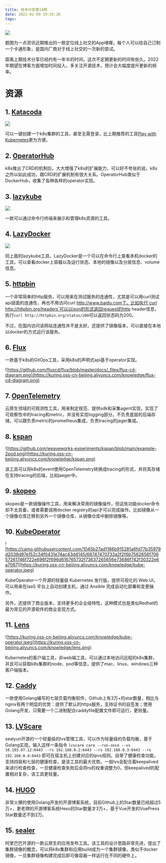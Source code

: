 ```yaml
---
title: 技术分享第14期
date: 2022-02-09 19:35:26
tags:
---
```


![](https://kuring.oss-cn-beijing.aliyuncs.com/knowledge/zheli.jpg)

题图为一点资讯近期推出的一款定位线上社交的App啫喱，每个人可以给自己订制一个卡通形象，是国内厂商对于线上社交的一次新的尝试。

距离上期技术分享已经约有一年半的时间，这次不定期更新的时间有些久。2022年期望在博客方面增加时间投入，多关注开源技术，预计会大幅度提升更新的频率。

# 资源

## 1. [Katacoda](https://www.katacoda.com/courses/kubernetes/playground)

![](https://kuring.oss-cn-beijing.aliyuncs.com/knowledge/katacoda.jpg)

可以一键创建一个k8s集群的工具，甚至无需登录，比上期推荐的工具[Play with Kubernetes](http://kuring.me/post/knowledage-share-13/)更为方便。

## 2. [OperatorHub](operatorhub.io)

k8s推出了CRD的机制后，大大增强了k8s的扩展能力，可以好不夸张的说，k8s之所以如此成功，跟CRD的扩展机制有很大关系。OperatorHub类似于DockerHub，收集了各种各样的operator实现。

## 3. [lazykube](https://github.com/TNK-Studio/lazykube)

![](https://kuring.oss-cn-beijing.aliyuncs.com/knowledge/lazykube.gif)

一款可以通过命令行终端来展示和管理k8s资源的工具。

## 4. [LazyDocker](https://github.com/jesseduffield/lazydocker)

![](https://kuring.oss-cn-beijing.aliyuncs.com/knowledge/lazydocker.jpg)

同上面的lazykube工具，LazyDocker是一个可以在命令行上查看本机docker的工具，可以查看docker上容器以及运行状态、本地的镜像以及分层信息、volume信息。

## 5. [httpbin](http://httpbin.org)

一个非常简单的http服务，可以用来在测试服务的连通性，尤其是可以用curl测试api层面的连通性，再也不用访问curl http://www.baidu.com了。比如执行`curl http://httpbin.org/headers`可以以json的形式返回request的http header信息，执行`curl http://httpbin.org/status/200`可以返回状态码为200。

不过，在国内访问该网站连通性并不是太好。还提供了镜像版本，可以直接在本地以docker的方式运行该服务。

## 6. [Flux](https://github.com/fluxcd/flux)

一款基于k8s的GitOps工具，采用k8s的声明式api基于operator实现。

![https://github.com/fluxcd/flux/blob/master/docs/_files/flux-cd-diagram.png](https://kuring.oss-cn-beijing.aliyuncs.com/knowledge/flux-cd-diagram.png)

## 7. [OpenTelemetry](https://opentelemetry.io)

云原生领域的可观测性工具，用来制定规范、提供sdk和采集agent实现，实现了可观察性中的tracing和metric，并没有实现logging部分。不负责底层的后端存储，可以跟负责metric的prometheus集成，负责tracing的jager集成。

## 8. [kspan](https://github.com/weaveworks-experiments/kspan)

![https://github.com/weaveworks-experiments/kspan/blob/main/example-2pod.png](https://kuring.oss-cn-beijing.aliyuncs.com/knowledge/kspan.png)

该工具可以将k8s的event使用OpenTelemetry转换成tracing的形式，并将其存储在支持tracing的后端，比如jaeger中。

## 9. [skopeo](https://github.com/containers/skopeo)

skopeo是一款镜像操作工具，用来解决常用的镜像操作，但这些功能docker命令却不太具备，或者需要调用docker registry的api才可以完成操作。比如镜像从一个镜像仓库迁移到另外一个镜像仓库，从镜像仓库中删除镜像等。

## 10. [KubeOperator](https://fit2cloud.com/kubeoperator/index.html)

![https://camo.githubusercontent.com/1045b27ad1186b915281a6fd77b35979d2038d97e152c34f0431e74ac43d4145/68747470733a2f2f6b7562656f70657261746f722e696f2f696d616765732f73637265656e73686f742f30322e6a7067](https://kuring.oss-cn-beijing.aliyuncs.com/knowledge/kube-operator.jpeg)

KubeOperator一个开源的轻量级 Kubernetes 发行版，提供可视化的 Web UI，可以用来在IaaS 平台上自动创建主机，通过 Ansible 完成自动化部署和变更操作。

另外，还提供了商业版本，支持更多的企业级特性，这种模式也是类似Redhat的最为常见的开源软件的商业变现方式。

## 11. [Lens](https://k8slens.dev/)

![https://kuring.oss-cn-beijing.aliyuncs.com/knowledge/kube-operator.jpeg](https://kuring.oss-cn-beijing.aliyuncs.com/knowledge/lens.png)

Kubernetes的客户端工具，非web端工具，可以通过本地访问远程的k8s集群，并且可以获取k8s集群的node、pod等信息，提供了mac、linux、windows三种客户端版本。

## 12. [Caddy](https://caddyserver.com)

一款使用Golang编写的七层负载均衡软件，Github上有3万+的star数量，相比与nginx有两个明显的优势：提供了默认的https服务，支持证书的自签发；使用Golang开发，只需要一个二进制配合caddyfile配置文件即可运行，更轻量。

## 13. [LVScare](https://github.com/sealyun/lvscare)

sealyun开源的一个轻量级的lvs管理工具，可以作为轻量级的负载均衡，基于Golang实现。输入这样一条指令 `lvscare care --run-once --vs 10.103.97.12:6443 --rs 192.168.0.2:6443 --rs 192.168.0.3:6443 --rs 192.168.0.4:6443` 即可在宿主机上创建对应的ipvs规则。自带了健康检查功能，支持四层和七层的健康检查，是该工具的最大优势。一般lvs会配合着keepalived来进行检查检查，一旦健康检查失败后会将rs的权重调整为0，但keepalived的配置相对复杂，该工具更轻量。

## 14. [HUGO](https://gohugo.io/)

非常火爆的使用Golang开发的开源博客系统，目前Github上的Star数量已经超过5万+，更老牌的开源博客系统Hexo的Star数量才3万+，基于Vue开发的VuePress Star数量还不到2万。

## 15. [sealer](https://github.com/alibaba/sealer)

阿里巴巴开源的一款云原生的应用发布工具。该工具的设计思路非常先进，提出了集群镜像的概念，可以将k8s集群和应用build成为一个集群镜像，类似于docker镜像，一旦集群镜像构建完成后即可像容器一样运行在不同的硬件上。

